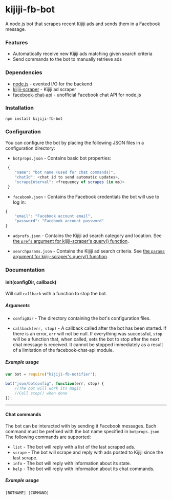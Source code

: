 # kijiji-fb-bot
A node.js bot that scrapes recent [Kijiji](http://www.kijiji.ca) ads and sends them in a Facebook message.


### Features
* Automatically receive new Kijiji ads matching given search criteria
* Send commands to the bot to manually retrieve ads

### Dependencies
* [node.js](http://github.com/joyent/node) - evented I/O for the backend
* [kijiji-scraper](http://github.com/mwpenny/kijiji-scraper) - Kijiji ad scraper
* [facebook-chat-api](http://github.com/Schmavery/facebook-chat-api) - unofficial Facebook chat API for node.js

### Installation
`npm install kijiji-fb-bot`

### Configuration
You can configure the bot by placing the following JSON files in a configuration directory:

* `botprops.json` - Contains basic bot properties:
```js
 {
    "name": "bot name (used for chat commands)",
    "chatId": <chat id to send automatic updates>,
    "scrapeInterval": <frequency of scrapes (in ms)>
 }
```

* `facebook.json` - Contains the Facebook credentials the bot will use to log in:
```js
{
    "email": "Facebook account email",
    "password": "Facebook account password"
}
```

* `adprefs.json` - Contains the Kijiji ad search category and location. See [the `prefs` argument for kijiji-scraper's query() function](http://github.com/mwpenny/kijiji-scraper#queryprefs-params-callback).

* `searchparams.json` - Contains the Kijiji ad search criteria. See [the `params` argument for kijiji-scraper's query() function](http://github.com/mwpenny/kijiji-scraper#queryprefs-params-callback).

### Documentation

#### init(configDir, callback)
Will call `callback` with a function to stop the bot.
##### Arguments
* `configDir` - The directory containing the bot's configuration files.

* `callback(err, stop)` - A callback called after the bot has been started. If there is an error, `err` will not be null. If everything was successful, `stop` will be a function that, when called, sets the bot to stop after the next chat message is received. It cannot be stopped immediately as a result of a limitation of the facebook-chat-api module.

##### Example usage
```js
var bot = require("kijiji-fb-notifier");

bot("json/botconfig", function(err, stop) {
    //The bot will work its magic
    //Call stop() when done
});
```
---
#### Chat commands
The bot can be interacted with by sending it Facebook messages. Each command must be prefixed with the bot name specified in `botprops.json`. The following commands are supported:

* `list` - The bot will reply with a list of the last scraped ads.
* `scrape` - The bot will scrape and reply with ads posted to Kijiji since the last scrape.
* `info` - The bot will reply with information about its state.
* `help` - The bot will reply with information about its chat commands.

##### Example usage
`[BOTNAME] [COMMAND]`
